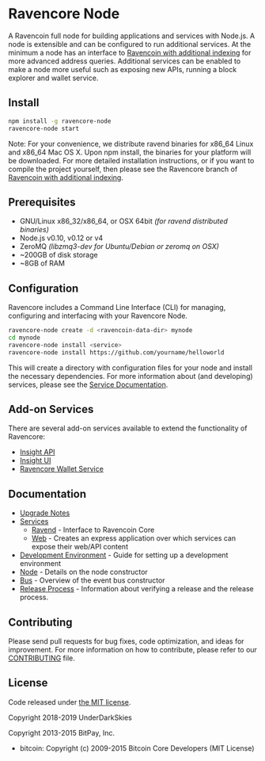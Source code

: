 Ravencore Node
============

A Ravencoin full node for building applications and services with Node.js. A node is extensible and can be configured to run additional services. At the minimum a node has an interface to [Ravencoin with additional indexing](https://github.com/underdarkskies/ravencoin/tree/0.15.0-ravencore) for more advanced address queries. Additional services can be enabled to make a node more useful such as exposing new APIs, running a block explorer and wallet service.

## Install

```bash
npm install -g ravencore-node
ravencore-node start
```

Note: For your convenience, we distribute ravend binaries for x86_64 Linux and x86_64 Mac OS X. Upon npm install, the binaries for your platform will be downloaded. For more detailed installation instructions, or if you want to compile the project yourself, then please see the Ravencore branch of [Ravencoin with additional indexing](https://github.com/underdarkskies/ravencoin/tree/0.15.0-ravencore).

## Prerequisites

- GNU/Linux x86_32/x86_64, or OSX 64bit *(for ravend distributed binaries)*
- Node.js v0.10, v0.12 or v4
- ZeroMQ *(libzmq3-dev for Ubuntu/Debian or zeromq on OSX)*
- ~200GB of disk storage
- ~8GB of RAM

## Configuration

Ravencore includes a Command Line Interface (CLI) for managing, configuring and interfacing with your Ravencore Node.

```bash
ravencore-node create -d <ravencoin-data-dir> mynode
cd mynode
ravencore-node install <service>
ravencore-node install https://github.com/yourname/helloworld
```

This will create a directory with configuration files for your node and install the necessary dependencies. For more information about (and developing) services, please see the [Service Documentation](docs/services.md).

## Add-on Services

There are several add-on services available to extend the functionality of Ravencore:

- [Insight API](https://github.com/underdarkskies/insight-api)
- [Insight UI](https://github.com/underdarkskies/insight-ui)
- [Ravencore Wallet Service](https://github.com/underdarkskies/ravencore-wallet-service)

## Documentation

- [Upgrade Notes](docs/upgrade.md)
- [Services](docs/services.md)
  - [Ravend](docs/services/ravend.md) - Interface to Ravencoin Core
  - [Web](docs/services/web.md) - Creates an express application over which services can expose their web/API content
- [Development Environment](docs/development.md) - Guide for setting up a development environment
- [Node](docs/node.md) - Details on the node constructor
- [Bus](docs/bus.md) - Overview of the event bus constructor
- [Release Process](docs/release.md) - Information about verifying a release and the release process.

## Contributing

Please send pull requests for bug fixes, code optimization, and ideas for improvement. For more information on how to contribute, please refer to our [CONTRIBUTING](https://github.com/underdarkskies/ravencore/blob/master/CONTRIBUTING.md) file.

## License

Code released under [the MIT license](https://github.com/underdarkskies/ravencore-node/blob/master/LICENSE).

Copyright 2018-2019 UnderDarkSkies

Copyright 2013-2015 BitPay, Inc.

- bitcoin: Copyright (c) 2009-2015 Bitcoin Core Developers (MIT License)
